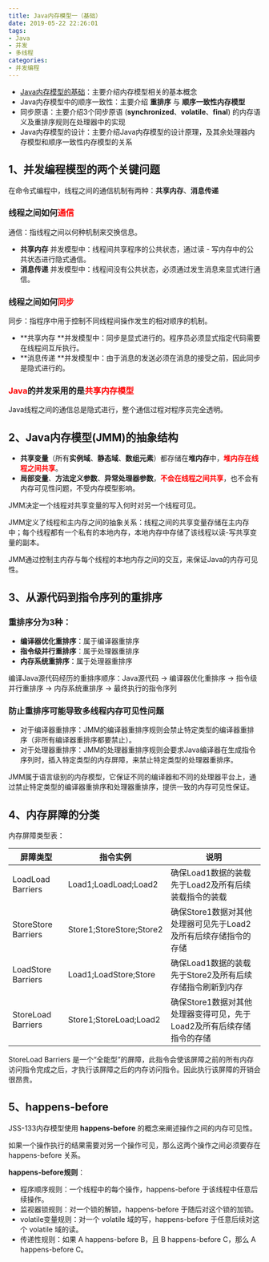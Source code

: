 ```yaml
---
title: Java内存模型一（基础）
date: 2019-05-22 22:26:01
tags:
- Java
- 并发
- 多线程
categories:
- 并发编程
---
```


 * <a href="#1">Java内存模型的基础</a>：主要介绍内存模型相关的基本概念
 * Java内存模型中的顺序一致性：主要介绍 **重排序** 与 **顺序一致性内存模型**
 * 同步原语：主要介绍3个同步原语 (**synchronized**、**volatile**、**final**) 的内存语义及重排序规则在处理器中的实现
 * Java内存模型的设计：主要介绍Java内存模型的设计原理，及其余处理器内存模型和顺序一致性内存模型的关系

## 1、并发编程模型的两个关键问题

在命令式编程中，线程之间的通信机制有两种：**共享内存**、**消息传递**

<!-- more -->

### 线程之间如何<font color="red">通信</font>

通信：指线程之间以何种机制来交换信息。
 * **共享内存** 并发模型中：线程间共享程序的公共状态，通过读 - 写内存中的公共状态进行隐式通信。
 * **消息传递** 并发模型中：线程间没有公共状态，必须通过发生消息来显式进行通信。

### 线程之间如何<font color="red">同步</font>

同步：指程序中用于控制不同线程间操作发生的相对顺序的机制。
 * **共享内存 **并发模型中：同步是显式进行的。程序员必须显式指定代码需要在线程间互斥执行。
 * **消息传递 **并发模型中：由于消息的发送必须在消息的接受之前，因此同步是隐式进行的。

### <font color="red">Java</font>的并发采用的是<font color="red">共享内存模型</font>

Java线程之间的通信总是隐式进行，整个通信过程对程序员完全透明。

## 2、Java内存模型(JMM)的抽象结构

 * **共享变量**（所有**实例域**、**静态域**、**数组元素**）都存储在**堆内存**中，<font color="red">**堆内存在线程之间共享**</font>。
 * **局部变量**、**方法定义参数**、**异常处理器参数**，<font color="red">**不会在线程之间共享**</font>，也不会有内存可见性问题，不受内存模型影响。

JMM决定一个线程对共享变量的写入何时对另一个线程可见。

JMM定义了线程和主内存之间的抽象关系：线程之间的共享变量存储在主内存中；每个线程都有一个私有的本地内存，本地内存中存储了该线程以读-写共享变量的副本。

JMM通过控制主内存与每个线程的本地内存之间的交互，来保证Java的内存可见性。

## 3、从源代码到指令序列的重排序

### 重排序分为3种：
 * **编译器优化重排序**：属于编译器重排序
 * **指令级并行重排序**：属于处理器重排序
 * **内存系统重排序**：属于处理器重排序

编译Java源代码经历的重排序顺序：Java源代码 -> 编译器优化重排序 -> 指令级并行重排序 -> 内存系统重排序 -> 最终执行的指令序列

### 防止重排序可能导致多线程内存可见性问题

 * 对于编译器重排序：JMM的编译器重排序规则会禁止特定类型的编译器重排序（非所有编译器重排序都要禁止）。
 * 对于处理器重排序：JMM的处理器重排序规则会要求Java编译器在生成指令序列时，插入特定类型的内存屏障，来禁止特定类型的处理器重排序。

JMM属于语言级别的内存模型，它保证不同的编译器和不同的处理器平台上，通过禁止特定类型的编译器重排序和处理器重排序，提供一致的内存可见性保证。

## 4、内存屏障的分类

内存屏障类型表：

| 屏障类型 | 指令实例 | 说明 |
| ------ | ------ | ------ |
| LoadLoad Barriers | Load1;LoadLoad;Load2 | 确保Load1数据的装载先于Load2及所有后续装载指令的装载 |
| StoreStore Barriers | Store1;StoreStore;Store2 | 确保Store1数据对其他处理器可见先于Load2及所有后续存储指令的存储 |
| LoadStore Barriers | Load1;LoadStore;Store | 确保Load1数据的装载先于Store2及所有后续存储指令刷新到内存 |
| StoreLoad Barriers | Store1;StoreLoad;Load2 | 确保Store1数据对其他处理器变得可见，先于Load2及所有后续存储指令的存储 |

StoreLoad Barriers 是一个“全能型”的屏障，此指令会使该屏障之前的所有内存访问指令完成之后，才执行该屏障之后的内存访问指令。因此执行该屏障的开销会很昂贵。

## 5、happens-before

JSS-133内存模型使用 **happens-before** 的概念来阐述操作之间的内存可见性。

如果一个操作执行的结果需要对另一个操作可见，那么这两个操作之间必须要存在 happens-before 关系。

**happens-before规则**：

 * 程序顺序规则：一个线程中的每个操作，happens-before 于该线程中任意后续操作。
 * 监视器锁规则：对一个锁的解锁，happens-before 于随后对这个锁的加锁。
 * volatile变量规则：对一个 volatile 域的写，happens-before 于任意后续对这个 volatile 域的读。
 * 传递性规则：如果 A happens-before B，且 B happens-before C，那么 A happens-before C。



